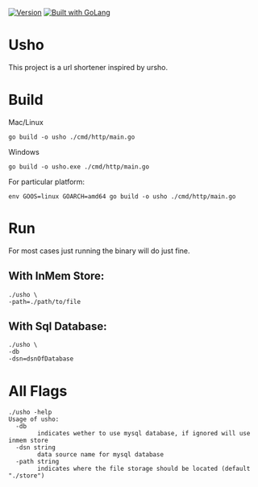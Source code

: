 [![Version](https://img.shields.io/badge/goversion-1.18.x-blue.svg)](https://golang.org)
<a href="https://golang.org"><img src="https://img.shields.io/badge/powered_by-Go-3362c2.svg?style=flat-square" alt="Built with GoLang"></a>

# Usho
This project is a url shortener inspired by ursho.

# Build
Mac/Linux
```
go build -o usho ./cmd/http/main.go
```
Windows
```
go build -o usho.exe ./cmd/http/main.go
```
For particular platform:
```
env GOOS=linux GOARCH=amd64 go build -o usho ./cmd/http/main.go
```

# Run
For most cases just running the binary will do just fine.
## With InMem Store:
```
./usho \
-path=./path/to/file
```
## With Sql Database:
```
./usho \
-db
-dsn=dsnOfDatabase
```

# All Flags
```
./usho -help
Usage of usho:
  -db
        indicates wether to use mysql database, if ignored will use inmem store
  -dsn string
        data source name for mysql database
  -path string
        indicates where the file storage should be located (default "./store")
```